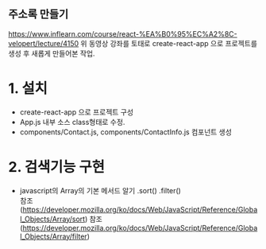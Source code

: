 ## 주소록 만들기 
  https://www.inflearn.com/course/react-%EA%B0%95%EC%A2%8C-velopert/lecture/4150
  위 동영상 강좌를 토태로 create-react-app 으로 프로젝트를 생성 후 새롭게 만들어본 작업.

  # 1. 설치
   * create-react-app 으로 프로젝트 구성
   * App.js 내부 소스 class형태로 수정.
   * components/Contact.js, components/ContactInfo.js 컴포넌트 생성

  # 2. 검색기능 구현
   * javascript의 Array의 기본 메서드 알기 .sort() .filter()  
      참조(https://developer.mozilla.org/ko/docs/Web/JavaScript/Reference/Global_Objects/Array/sort)
      참조(https://developer.mozilla.org/ko/docs/Web/JavaScript/Reference/Global_Objects/Array/filter)